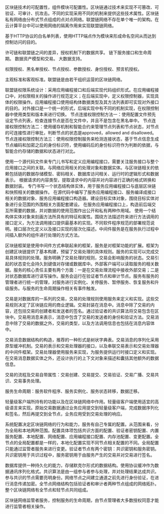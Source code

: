 区块链技术的可配置性，组件模块可配置性。区块链通过技术来实现不可篡改、可验证、可审计、抗攻击。不同的实现采用不同的机制来提供这些技术属性。区块链私有网络由分布式节点组成的点对点网络。联盟链网络不存在单个唯一的架构。在云计算平台中可以使用网络的隔离作用来实现联盟链网络。

基于HTTP协议的白名单列表，使用HTTP端点作为模块来形成命名空间从而达到控制访问的目的。

许可链和联盟链之间的差异，授权机制下的数据共享。
链下服务接口和生命周期。
数据资产模型和交易。
大数据支持。

权限授权、黑名单授权、节点授权、参数授权、身份授权、预言机授权。

主观标准和客观标准。联盟链是由若干组织运营的区块链网络。

联盟链权限系统设计：采用应用编程接口和后端实现代码组织形式。在应用编程接口中，对权限相关的操作进行规范定义；在后端实现中，定义权限控制器，实现具体的权限操作。应用编程接口使用结构体数据类型及其方法列表即可实现对外接口的目的。对外接口是一个统一的形式，后端实现中有不同的机制实现，在权限控制器中使用类型和版本来进行切换。
节点连接权限控制方法一：使用配置文件预先设定节点列表，检查连接节点是否在文件中，并且不是包含在黑名单中。
节点连接权限控制方法二：使用缓存机制和智能合约来管理节点列表和节点状态，对节点的可连接性进行审批，判断节点的状态是approved，allowed and disallowed。
节点连接权限控制方法三：使用权限控制服务来检测连接状态，基于节点信息生成节点编码和加密之后的身份标识符，使用编码后的身份标识符作为判断的依据，与智能合约存储的数据和状态进行对比。

使用一个源代码文件来专门儿书写和定义应用编程接口，需要关注服务接口与整个应用接口之间的关联。与网络应用相关的处理对象和数据实体。与区块链相关的依赖包括链的数据存储模型、密码相关、数据库访问相关、运行时的逻辑形式和数据表示。
根据请求的内容类型，提取请求中的内容并对内容进行正确的格式转换和数据封装。
专门书写一个状态结构体实体，用于服务应用编程接口与底层区块链和快照相关的数据操作。
在源代码中编写了服务应用编程接口、服务编译成接口相关的数据对象、服务应用编程接口构造器。建设目标实体对象，围绕目标实体对象进行全范围的外围相关方面配套建设。
在服务应用编程接口上，构造前后端交互所需要的数据，并对数据的使用范围作出公开和私有两种作用域。
使用一个结构体实体对象来刻画方法所具有的特征和属性。围绕方法描述符来进行方法调用的接口定义，为方法调用接口提供最基本的实现。不同软件程序规范的部署规范说明。接口层次化定义以及接口实现的层次化描述。中间件服务是在服务执行过程中间插入额外的组件进行处理的方式方法。

区块链框架是使用中间件方式串联起来的框架，服务是对框架功能的扩展。框架为创建区块链提供了基本构建，预留了交易处理的具体规则。服务的实现可以完成交易具体规则的处理。服务明确了交易处理的规则，交易会影响服务的状态。交易引起的状态变化会持久到键值对存储或数据库中。外部客户端可以读取服务的相关数据。服务的核心责任主要有两个方面：一是在交易处理流程中接收外部交易；二是对状态数据库进行读写操作。服务会运行在验证者节点和审计节点。服务有服务的管理者进行统一的管理，对服务进行实例化、关停服务、暂停服务、恢复服务和升级服务。与服务的生命周期操作相关有事件触发。

交易是对数据库的一系列的交易，交易的处理规则使用服务来定义和实现。这些交易规则决定了区块链应用的商业逻辑。交易封装在消息中。消息中除了交易的内容，还包括交易的创建者和发送者的签名。通过验证者的共识算法将交易包含在区块中。交易用消息来表示，消息中包含了交易的发送者的身份和验证方法。交易消息中除了交易的数据之外，交易的类型，以及方法调用信息也包括在消息内容体中。

交易消息数据结构的构造，推荐的一种形式是树状字典表。交易消息的序列化采用原型缓冲机制。交易的表示和交易处理器的接口，以及串联交易表示和交易处理器的中间件框架。交易处理器使用服务来实现，为服务提供运行时接口定义和实现。在交易消息数据实体之外，还设计执行的上下文对象来描述和囊括其他额外的数据信息。

交易的流程及交易自带属性：交易创建、交易提交、交易验证、交易广播、交易共识、交易事务处理。

服务生命周期：服务软件程序、服务实例化、服务状态转移，数据迁移。

轻量级客户端所持有的功能以及在区块链网络中作用。轻量级客户端使用适宜的高级语言来实现。原始交易数据通过业务应用提交到轻量级客户端，完成数据序列化和签名，然后再提交到全节点，业务应用受到交易处理的响应。

系统配置决定区块链网络的行为和能力，服务有自己专属的配置。从范围来看，分为全局和本地两种范围。配置具体项包括共识方面的配置、验证者密钥配置、内置服务配置、本地配置、网络配置、应用编程接口配置、内存池配置、变更配置。全节点的全局配置都是一样的，本地化配置实现不同节点相关配置的不同。全局配置只能通过监管者服务来进行变更。验证者节点有两个密钥：共识密钥和服务密钥。共识密钥用于共识过程中，服务密钥用于由服务产生的交易并对交易进行签名。

数据库提供一种持久化的能力，存储默克尔形式的数据结构。使用协议缓冲作为数据通讯序列化格式。共识算法是由一组参与者参与处理，并对处理结果达成共识。参与共识的节点需要亮明身份。网络节点之间建立通道之前先进行身份验证，在进行消息传递加密。全节点网络结构包括验证者和审计者两种节点组成的网络拓扑。整个区块链网络有全节点和轻节点共同组成。

区块链网络监管者服务，控制服务的生命周期，由节点管理者大多数授权同意才能进行监管者相关操作。
